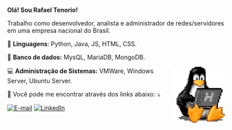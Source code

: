 <p align="left">
<strong>Olá! Sou Rafael Tenorio! </strong>
</p>

<p align="left"> 
  Trabalho como desenvolvedor, analista e administrador de redes/servidores em uma empresa nacional do Brasil.
</p>

<p align="left">
  🦄 <strong>Linguagens</strong>: Python, Java, JS, HTML, CSS.
</p>

<p align="left">
  💼 <strong>Banco de dados:</strong> MysQL, MariaDB, MongoDB.
</p>

<img src="img/tux.gif" min-width="400px" max-width="400px" width="120px" align="right">
<p align="left"> 
&#128187 <strong>Administração de Sistemas:</strong> VMWare, Windows Server, Ubuntu Server.
</p>

<p align="left">
  💌 Você pode me encontrar através dos links abaixo: ⤵️
</p>

<p align="left">
  <a href="mailto:rafael_tenoriox2@hotmail.com" title="E-mail">
  <img src="https://img.shields.io/badge/Microsoft_Outlook-0078D4?style=for-the-badge&logo=microsoft-outlook&logoColor=white" alt="E-mail"/></a>
  <a href="https://www.linkedin.com/in/rafaeltenoriogama" title="LinkedIn">
  <img src="https://img.shields.io/badge/LinkedIn-0077B5?style=for-the-badge&logo=linkedin&logoColor=white" alt="LinkedIn"/></a>
  <!-- <a href="https://github.com/rafaeltenoriogama" title="GitHub">
  <img src="https://img.shields.io/badge/GitHub-100000?style=for-the-badge&logo=github&logoColor=white" alt="GitHub"/></a> -->
</p>
